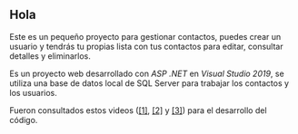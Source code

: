 ## Hola  


Este es un pequeño proyecto para gestionar contactos, puedes crear un usuario y tendrás tu propias lista con tus contactos para editar, consultar detalles y eliminarlos.


Es un proyecto web desarrollado con _ASP .NET_ en _Visual Studio 2019_, se utiliza una base de datos local de SQL Server para trabajar los contactos y los usuarios.


Fueron consultados estos videos ([\[1\]](https://www.youtube.com/watch?v=tuDxbnKPmuo), [\[2\]](https://www.youtube.com/watch?v=BfEjDD8mWYg) y [\[3\]](https://www.youtube.com/watch?v=qRvIVSV4YuM)) para el desarrollo del código.